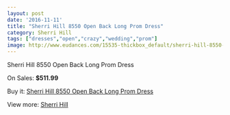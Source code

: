 ```yaml
---
layout: post
date: '2016-11-11'
title: "Sherri Hill 8550 Open Back Long Prom Dress"
category: Sherri Hill
tags: ["dresses","open","crazy","wedding","prom"]
image: http://www.eudances.com/15535-thickbox_default/sherri-hill-8550-open-back-long-prom-dress.jpg
---
```

Sherri Hill 8550 Open Back Long Prom Dress

On Sales: **$511.99**
<a href="https://www.eudances.com/en/sherri-hill/4593-sherri-hill-8550-open-back-long-prom-dress.html"><amp-img layout="responsive" width="600" height="600" src="//www.eudances.com/15535-thickbox_default/sherri-hill-8550-open-back-long-prom-dress.jpg" alt="Sherri Hill 8550 Open Back Long Prom Dress 0" /></a>
<a href="https://www.eudances.com/en/sherri-hill/4593-sherri-hill-8550-open-back-long-prom-dress.html"><amp-img layout="responsive" width="600" height="600" src="//www.eudances.com/15536-thickbox_default/sherri-hill-8550-open-back-long-prom-dress.jpg" alt="Sherri Hill 8550 Open Back Long Prom Dress 1" /></a>
<a href="https://www.eudances.com/en/sherri-hill/4593-sherri-hill-8550-open-back-long-prom-dress.html"><amp-img layout="responsive" width="600" height="600" src="//www.eudances.com/15537-thickbox_default/sherri-hill-8550-open-back-long-prom-dress.jpg" alt="Sherri Hill 8550 Open Back Long Prom Dress 2" /></a>

Buy it: [Sherri Hill 8550 Open Back Long Prom Dress](https://www.eudances.com/en/sherri-hill/4593-sherri-hill-8550-open-back-long-prom-dress.html "Sherri Hill 8550 Open Back Long Prom Dress")

View more: [Sherri Hill](https://www.eudances.com/en/80-Sherri-Hill "Sherri Hill")